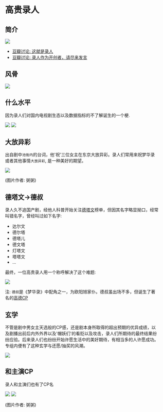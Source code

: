 # 高贵录人




## 简介

![](/image/lu/gaogui.jpg)



* [豆瓣讨论: 这就是录人](https://www.douban.com/group/topic/269960637/?_i=66364234525d873,6367581pfn22hp&dt_platform=wechat_friends&dt_dapp=1)
* [豆瓣讨论: 录人作为开创者，请尽来发言](https://www.douban.com/group/topic/276960558/?author=1#sep&_i=6459786Rn8heGv)




## 风骨


![](/image/lu/lu-2.jpg)



## 什么水平

因为录人们对国内电视剧生态以及数据指标的不了解诞生的一个梗.


![](/image/lu/what.jpg)
![](/image/lu/smsp.jpg)


## 大放异彩

出自剧中`池衙内`的台词，他'祝'三位女主在东京大放异彩。录人们常用来祝梦华录或者其他事情`大放异彩`, 是一种美好的期望。


![](/image/lu/dfyc.jpg)

(图片作者: 粥粥)


## 德塔文->德叔

录人久不追国产剧，经他人科普开始关注[德塔文](/data/authority.html#德塔文)榜单，但因其名字略显拗口，经常叫错名字，曾经叫过如下名字:

* 达尔文
* 德尔塔
* 德塔儿
* 德文塔
* 灯塔文
* 塔塔文
* ...


最终，一位高贵录人用一个称呼解决了这个难题:


![](/image/lu/datawin-1.jpg)

注: `德叔`是《梦华录》中配角之一，为欧阳旭家仆。德叔虽出场不多，但诞生了著名的[高德CP](/re-creation/editing.html#cp大乱炖)



## 玄学

不管是剧中男女主天选般的CP感，还是剧本身所取得的超出预期的优异成绩，以及剧播出前后内外外界以及'帽妖们'的看贬以及攻击，录人们所期待的最终结果纷纷应验。后来录人们也纷纷开始许愿生活中的美好期待，有相当多的人许愿成功。专组内便有了这种玄学与还愿/抽奖的风潮。

![](/image/lu/guo.jpg)



## 和主演CP

录人和主演们也有了CP名

![](/image/lu/gaogui/xml.jpg)
![](/image/lu/gaogui/xllz.jpg)

(图片作者: 粥粥)
